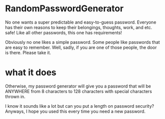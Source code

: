 # RandomPasswordGenerator

No one wants a super predictable and easy-to-guess password. Everyone has their own reasons to keep their belongings, thoughts, work, and etc. safe! Like all other passwords, this one has requirements! 

Obviously no one likes a simple password. Some people like passwords that are easy to remember. Well, sadly, if you are one of those people, the door is there. Please take it. 

# what it does
Otherwise, my password generator will give you a password that will be ANYWHERE from 8 characters to 128 characters with special characters thrown in. 

I know it sounds like a lot but can you put a length on password security? Anyways, I hope you used this every time you need a new password. 

